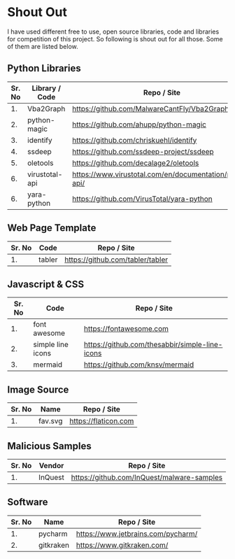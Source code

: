 # Shout Out
I have used different free to use, open source libraries, code and libraries for competition of this project. 
So following is shout out for all those. Some of them are listed below. 

## Python Libraries  
| Sr. No | Library / Code  | Repo / Site |
| ------------- |  ------------- | ------------- |
|1. | Vba2Graph  | https://github.com/MalwareCantFly/Vba2Graph  |
|2. | python-magic  | https://github.com/ahupp/python-magic |
|3. | identify  | https://github.com/chriskuehl/identify |
|4. | ssdeep  | https://github.com/ssdeep-project/ssdeep |
|5. | oletools  | https://github.com/decalage2/oletools |
|6. | virustotal-api  | https://www.virustotal.com/en/documentation/public-api/ |
|6. | yara-python  | https://github.com/VirusTotal/yara-python |


## Web Page Template
| Sr. No | Code  | Repo / Site |
| ------------- |  ------------- | ------------- |
|1. | tabler | https://github.com/tabler/tabler  |

## Javascript & CSS
| Sr. No | Code  | Repo / Site |
| ------------- |  ------------- | ------------- |
|1. | font awesome | https://fontawesome.com  |
|2. | simple line icons | https://github.com/thesabbir/simple-line-icons |
|3. | mermaid| https://github.com/knsv/mermaid |


## Image Source 
| Sr. No | Name  | Repo / Site |
| ------------- |  ------------- | ------------- |
|1. | fav.svg | https://flaticon.com  |

## Malicious Samples
| Sr. No | Vendor  | Repo / Site |
| ------------- |  ------------- | ------------- |
|1. | InQuest | https://github.com/InQuest/malware-samples  |

## Software
| Sr. No | Name  | Repo / Site |
| ------------- |  ------------- | ------------- |
|1. | pycharm | https://www.jetbrains.com/pycharm/  |
|2. | gitkraken | https://www.gitkraken.com/  |

